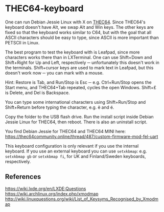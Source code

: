 # THEC64-keyboard
One can run Debian Jessie Linux with X on [THEC64](https://retrogames.biz/thec64). Since THEC64's keyboard doesn't have Alt,
we swap Alt and Win keys. The other keys are fixed so that the keyboard works similar to C64, but with the goal that
all ASCII characters should be easy to type, since ASCII is more important than PETSCII in Linux.

The best program to test the keyboard with is Leafpad, since more characters works there than in LXTerminal.
One can use Shift+Down and Shift+Right for Up and Left, respectively ─ unfortunately this doesn't work in the terminals.
Shift+cursor keys are used to mark text in Leafpad, but this doesn't work now ─ you can mark with a mouse.

Hint: Restore is Tab, and Run/Stop is Esc ─ e.g. Ctrl+Run/Stop opens the Start menu, and THEC64+Tab repeated, cycles the open
Windows. Shift+£ is Delete, and Del is Backspace.

You can type some international characters using Shift+Run/Stop and Shift+Return before typing the character, e.g. ë and é.

Copy the folder to the USB flash drive.
Run the install script inside Debian Jessie Linux for THEC64, then reboot.
There is also an uninstall script.

You find Debian Jessie for THEC64 and THEC64 MINI here:  
https://thec64community.online/thread/487/custom-firmware-mod-fel-uart

This keyboard configuration is only relevant if you use the internal keyboard. If you use an external keyboard you can 
use `setxkbmap`: e.g. `setxkbmap gb` or `setxkbmap fi`, for UK and Finland/Sweden keyboards, respectively.

## References
https://wiki.lxde.org/en/LXDE:Questions  
https://wiki.archlinux.org/index.php/xmodmap  
http://wiki.linuxquestions.org/wiki/List_of_Keysyms_Recognised_by_Xmodmap  

